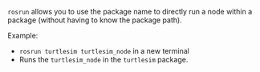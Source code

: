 `rosrun` allows you to use the package name to directly run a node within a package (without having to know the package path).

Example:
- `rosrun turtlesim turtlesim_node` in a new terminal
- Runs the `turtlesim_node` in the `turtlesim` package.